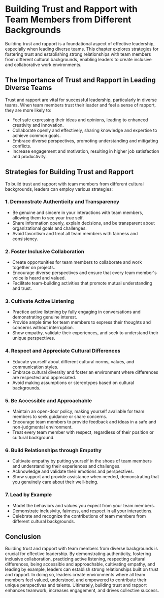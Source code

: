 Building Trust and Rapport with Team Members from Different Backgrounds
==================================================================================

Building trust and rapport is a foundational aspect of effective leadership, especially when leading diverse teams. This chapter explores strategies for fostering trust and establishing strong relationships with team members from different cultural backgrounds, enabling leaders to create inclusive and collaborative work environments.

The Importance of Trust and Rapport in Leading Diverse Teams
------------------------------------------------------------

Trust and rapport are vital for successful leadership, particularly in diverse teams. When team members trust their leader and feel a sense of rapport, they are more likely to:

* Feel safe expressing their ideas and opinions, leading to enhanced creativity and innovation.
* Collaborate openly and effectively, sharing knowledge and expertise to achieve common goals.
* Embrace diverse perspectives, promoting understanding and mitigating conflicts.
* Increase engagement and motivation, resulting in higher job satisfaction and productivity.

Strategies for Building Trust and Rapport
-----------------------------------------

To build trust and rapport with team members from different cultural backgrounds, leaders can employ various strategies:

### 1. Demonstrate Authenticity and Transparency

* Be genuine and sincere in your interactions with team members, allowing them to see your true self.
* Share information openly, explain decisions, and be transparent about organizational goals and challenges.
* Avoid favoritism and treat all team members with fairness and consistency.

### 2. Foster Inclusive Collaboration

* Create opportunities for team members to collaborate and work together on projects.
* Encourage diverse perspectives and ensure that every team member's voice is heard and valued.
* Facilitate team-building activities that promote mutual understanding and trust.

### 3. Cultivate Active Listening

* Practice active listening by fully engaging in conversations and demonstrating genuine interest.
* Provide ample time for team members to express their thoughts and concerns without interruption.
* Show empathy, validate their experiences, and seek to understand their unique perspectives.

### 4. Respect and Appreciate Cultural Differences

* Educate yourself about different cultural norms, values, and communication styles.
* Embrace cultural diversity and foster an environment where differences are respected and appreciated.
* Avoid making assumptions or stereotypes based on cultural backgrounds.

### 5. Be Accessible and Approachable

* Maintain an open-door policy, making yourself available for team members to seek guidance or share concerns.
* Encourage team members to provide feedback and ideas in a safe and non-judgmental environment.
* Treat every team member with respect, regardless of their position or cultural background.

### 6. Build Relationships through Empathy

* Cultivate empathy by putting yourself in the shoes of team members and understanding their experiences and challenges.
* Acknowledge and validate their emotions and perspectives.
* Show support and provide assistance when needed, demonstrating that you genuinely care about their well-being.

### 7. Lead by Example

* Model the behaviors and values you expect from your team members.
* Demonstrate inclusivity, fairness, and respect in all your interactions.
* Celebrate and recognize the contributions of team members from different cultural backgrounds.

Conclusion
----------

Building trust and rapport with team members from diverse backgrounds is crucial for effective leadership. By demonstrating authenticity, fostering inclusive collaboration, practicing active listening, respecting cultural differences, being accessible and approachable, cultivating empathy, and leading by example, leaders can establish strong relationships built on trust and rapport. In doing so, leaders create environments where all team members feel valued, understood, and empowered to contribute their unique perspectives and talents. Ultimately, building trust and rapport enhances teamwork, increases engagement, and drives collective success.
